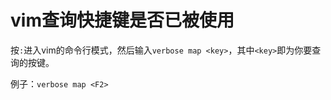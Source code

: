 # vim查询快捷键是否已被使用

按`:`进入vim的命令行模式，然后输入`verbose map <key>`，其中`<key>`即为你要查询的按键。

例子：`verbose map <F2>`
